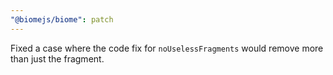 ```yaml
---
"@biomejs/biome": patch
---
```


Fixed a case where the code fix for `noUselessFragments` would remove more than just the fragment.
